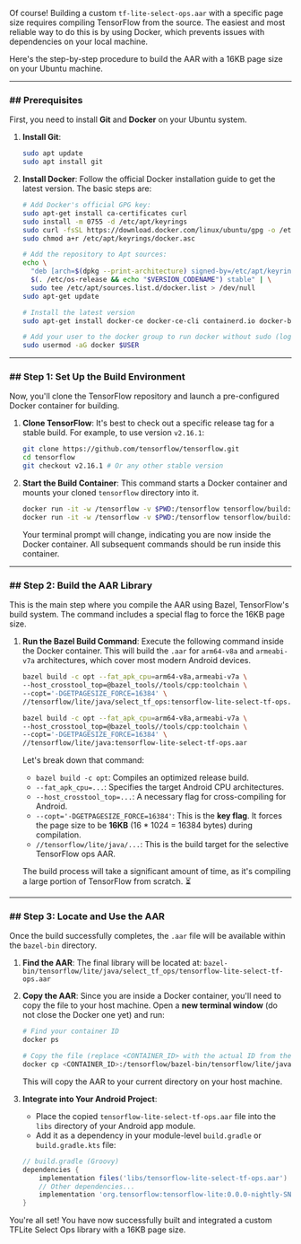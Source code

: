 Of course\! Building a custom `tf-lite-select-ops.aar` with a specific page size requires compiling TensorFlow from the source. The easiest and most reliable way to do this is by using Docker, which prevents issues with dependencies on your local machine.

Here's the step-by-step procedure to build the AAR with a 16KB page size on your Ubuntu machine.

-----

### \#\# Prerequisites

First, you need to install **Git** and **Docker** on your Ubuntu system.

1.  **Install Git**:

    ```bash
    sudo apt update
    sudo apt install git
    ```

2.  **Install Docker**: Follow the official Docker installation guide to get the latest version. The basic steps are:

    ```bash
    # Add Docker's official GPG key:
    sudo apt-get install ca-certificates curl
    sudo install -m 0755 -d /etc/apt/keyrings
    sudo curl -fsSL https://download.docker.com/linux/ubuntu/gpg -o /etc/apt/keyrings/docker.asc
    sudo chmod a+r /etc/apt/keyrings/docker.asc

    # Add the repository to Apt sources:
    echo \
      "deb [arch=$(dpkg --print-architecture) signed-by=/etc/apt/keyrings/docker.asc] https://download.docker.com/linux/ubuntu \
      $(. /etc/os-release && echo "$VERSION_CODENAME") stable" | \
      sudo tee /etc/apt/sources.list.d/docker.list > /dev/null
    sudo apt-get update

    # Install the latest version
    sudo apt-get install docker-ce docker-ce-cli containerd.io docker-buildx-plugin docker-compose-plugin

    # Add your user to the docker group to run docker without sudo (log out and log back in for this to take effect)
    sudo usermod -aG docker $USER
    ```

-----

### \#\# Step 1: Set Up the Build Environment

Now, you'll clone the TensorFlow repository and launch a pre-configured Docker container for building.

1.  **Clone TensorFlow**: It's best to check out a specific release tag for a stable build. For example, to use version `v2.16.1`:

    ```bash
    git clone https://github.com/tensorflow/tensorflow.git
    cd tensorflow
    git checkout v2.16.1 # Or any other stable version
    ```

2.  **Start the Build Container**: This command starts a Docker container and mounts your cloned `tensorflow` directory into it.

    ```bash
    docker run -it -w /tensorflow -v $PWD:/tensorflow tensorflow/build:latest
    docker run -it -w /tensorflow -v $PWD:/tensorflow tensorflow/build:latest-python3.9
    ```

    Your terminal prompt will change, indicating you are now inside the Docker container. All subsequent commands should be run inside this container.

-----

### \#\# Step 2: Build the AAR Library

This is the main step where you compile the AAR using Bazel, TensorFlow's build system. The command includes a special flag to force the 16KB page size.

1.  **Run the Bazel Build Command**: Execute the following command inside the Docker container. This will build the `.aar` for `arm64-v8a` and `armeabi-v7a` architectures, which cover most modern Android devices.

    ```bash
    bazel build -c opt --fat_apk_cpu=arm64-v8a,armeabi-v7a \
    --host_crosstool_top=@bazel_tools//tools/cpp:toolchain \
    --copt='-DGETPAGESIZE_FORCE=16384' \
    //tensorflow/lite/java/select_tf_ops:tensorflow-lite-select-tf-ops.aar
    ```
    ```bash
    bazel build -c opt --fat_apk_cpu=arm64-v8a,armeabi-v7a \
    --host_crosstool_top=@bazel_tools//tools/cpp:toolchain \
    --copt='-DGETPAGESIZE_FORCE=16384' \
    //tensorflow/lite/java:tensorflow-lite-select-tf-ops.aar
    ```

    Let's break down that command:

      * `bazel build -c opt`: Compiles an optimized release build.
      * `--fat_apk_cpu=...`: Specifies the target Android CPU architectures.
      * `--host_crosstool_top=...`: A necessary flag for cross-compiling for Android.
      * `--copt='-DGETPAGESIZE_FORCE=16384'`: This is the **key flag**. It forces the page size to be **16KB** (16 \* 1024 = 16384 bytes) during compilation.
      * `//tensorflow/lite/java/...`: This is the build target for the selective TensorFlow ops AAR.

    The build process will take a significant amount of time, as it's compiling a large portion of TensorFlow from scratch. ⏳

-----

### \#\# Step 3: Locate and Use the AAR

Once the build successfully completes, the `.aar` file will be available within the `bazel-bin` directory.

1.  **Find the AAR**: The final library will be located at:
    `bazel-bin/tensorflow/lite/java/select_tf_ops/tensorflow-lite-select-tf-ops.aar`

2.  **Copy the AAR**: Since you are inside a Docker container, you'll need to copy the file to your host machine. Open a **new terminal window** (do not close the Docker one yet) and run:

    ```bash
    # Find your container ID
    docker ps

    # Copy the file (replace <CONTAINER_ID> with the actual ID from the command above)
    docker cp <CONTAINER_ID>:/tensorflow/bazel-bin/tensorflow/lite/java/select_tf_ops/tensorflow-lite-select-tf-ops.aar .
    ```

    This will copy the AAR to your current directory on your host machine.

3.  **Integrate into Your Android Project**:

      * Place the copied `tensorflow-lite-select-tf-ops.aar` file into the `libs` directory of your Android app module.
      * Add it as a dependency in your module-level `build.gradle` or `build.gradle.kts` file:

    <!-- end list -->

    ```groovy
    // build.gradle (Groovy)
    dependencies {
        implementation files('libs/tensorflow-lite-select-tf-ops.aar')
        // Other dependencies...
        implementation 'org.tensorflow:tensorflow-lite:0.0.0-nightly-SNAPSHOT' // Make sure to include the base TFLite library
    }
    ```

You're all set\! You have now successfully built and integrated a custom TFLite Select Ops library with a 16KB page size.
